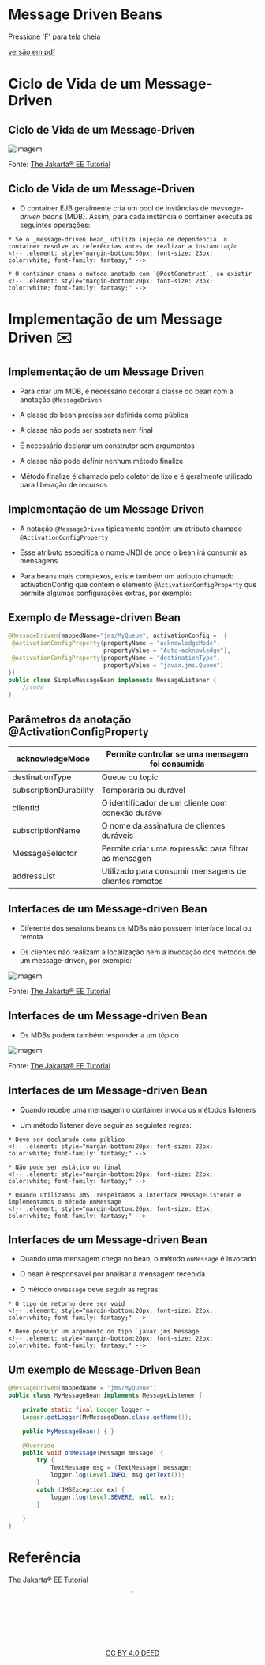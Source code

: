 <!-- .slide: data-background-opacity="0.2" data-background-image="https://www.10wallpaper.com/wallpaper/1920x1200/1511/Indonesia_island_java_volcano-scenery_HD_Wallpaper_1920x1200.jpg" 
data-transition="convex"
-->
# Message Driven Beans
<!-- .element: style="margin-bottom:100px; font-size: 60px; color:white; font-family: Marker Felt;" -->

Pressione 'F' para tela cheia
<!-- .element: style="margin-bottom:10px; font-size: 15px; color:white;" -->

[versão em pdf](?print-pdf)
<!-- .element: style="margin-bottom 25px; font-size: 15px; color:white;" -->



# Ciclo de Vida de um Message-Driven
<!-- .element: style="margin-bottom:40px; font-size: 50px; color:white;" -->


<!-- .slide: data-background="#222c44" data-transition="zoom" -->
## Ciclo de Vida de um Message-Driven
<!-- .element: style="margin-bottom:50px; color:white; font-size: 45px;" -->

![imagem](img/mdb.svg) 
<!-- .element height="50%" width="50%" -->

Fonte: [The Jakarta® EE Tutorial](https://eclipse-ee4j.github.io/jakartaee-tutorial/#the-lifecycles-of-enterprise-beans)
<!-- .element: style="margin-bottom:10px; font-size: 10px; color:white"  -->


<!-- .slide: data-background="#222c44" data-transition="convex" -->
## Ciclo de Vida de um Message-Driven
<!-- .element: style="margin-bottom:50px; font-size: 50px; color:white; font-family: Marker Felt;" -->

* O container EJB geralmente cria um pool de instâncias de _message-driven beans_ (MDB). Assim, para cada instância o container executa as seguintes operações:
<!-- .element: style="margin-bottom:40px; font-size: 25px; color:white; font-family: arial;" -->

    * Se o _message-driven bean_ utiliza injeção de dependência, o container resolve as referências antes de realizar a instanciação
    <!-- .element: style="margin-bottom:30px; font-size: 23px; color:white; font-family: fantasy;" -->

    * O container chama o método anotado com `@PostConstruct`, se existir
    <!-- .element: style="margin-bottom:20px; font-size: 23px; color:white; font-family: fantasy;" -->



# Implementação de um Message Driven ✉️
<!-- .element: style="margin-bottom:40px; font-size: 50px; color:white;" -->


<!-- .slide: data-background="#222c44" data-transition="convex" -->
## Implementação de um Message Driven
<!-- .element: style="margin-bottom:35px; font-size: 50px; color:white; font-family: Marker Felt;" -->

* Para criar um MDB, é necessário decorar a classe do bean com a anotação `@MessageDriven`
<!-- .element: style="margin-bottom:35px; font-size: 25px; color:white; font-family: arial;" -->

* A classe do bean precisa ser definida como pública
<!-- .element: style="margin-bottom:35px; font-size: 25px; color:white; font-family: arial;" -->

* A classe não pode ser abstrata nem final
<!-- .element: style="margin-bottom:35px; font-size: 25px; color:white; font-family: arial;" -->

* É necessário declarar um construtor sem argumentos
<!-- .element: style="margin-bottom:35px; font-size: 25px; color:white; font-family: arial;" -->

* A classe não pode definir nenhum método finalize
<!-- .element: style="margin-bottom:35px; font-size: 25px; color:white; font-family: arial;" -->

* Método finalize é chamado pelo coletor de lixo e é geralmente utilizado para liberação de recursos
<!-- .element: style="margin-bottom:35px; font-size: 25px; color:white; font-family: arial;" -->


<!-- .slide: data-background="#222c44" data-transition="convex" -->
## Implementação de um Message Driven
<!-- .element: style="margin-bottom:45px; font-size: 50px; color:white; font-family: Marker Felt;" -->

* A notação `@MessageDriven` tipicamente contém um atributo chamado `@ActivationConfigProperty` 
<!-- .element: style="margin-bottom:50px; font-size: 25px; color:white; font-family: arial;" -->

* Esse atributo especifica o nome JNDI de onde o bean irá consumir as mensagens
<!-- .element: style="margin-bottom:50px; font-size: 25px; color:white; font-family: arial;" -->

* Para beans mais complexos, existe também um atributo chamado activationConfig que contém o elemento `@ActivationConfigProperty` que permite algumas configurações extras, por exemplo:
<!-- .element: style="margin-bottom:50px; font-size: 25px; color:white; font-family: arial;" -->


<!-- .slide: data-background="#E8F4FE" data-transition="convex" -->
## Exemplo de Message-driven Bean
<!-- .element: style="margin-bottom:50px; font-size: 40px; font-family: Marker Felt;" -->

```java
@MessageDriven(mappedName="jms/MyQueue", activationConfig =  {
 @ActivationConfigProperty(propertyName = "acknowledgeMode",
                           propertyValue = "Auto-acknowledge"),
 @ActivationConfigProperty(propertyName = "destinationType",
                           propertyValue = "javax.jms.Queue")
})
public class SimpleMessageBean implements MessageListener {
    //code
}
```
<!-- .element: style="margin-bottom:40px; font-size: 16px;" -->


<!-- .slide: data-background="#222c44" data-transition="convex" -->
##  Parâmetros da anotação @ActivationConfigProperty
<!-- .element: style="margin-bottom:50px; font-size: 40px; color:white; font-family: Marker Felt;" -->

| acknowledgeMode        	| Permite controlar se uma mensagem foi consumida       	|
|------------------------	|-------------------------------------------------------	|
| destinationType        	| Queue ou topic                                        	|
| subscriptionDurability 	| Temporária ou durável                                 	|
| clientId               	| O identificador de um cliente com conexão durável     	|
| subscriptionName       	| O nome da assinatura de clientes duráveis             	|
| MessageSelector        	| Permite criar uma expressão para filtrar as mensagen  	|
| addressList            	| Utilizado para consumir mensagens de clientes remotos 	|


<!-- .slide: data-background="#222c44" data-transition="convex" -->
## Interfaces de um Message-driven Bean
<!-- .element: style="margin-bottom:40px; font-size: 40px; color:white; font-family: Marker Felt;" -->

* Diferente dos sessions beans os MDBs não possuem interface local ou remota
<!-- .element: style="margin-bottom:30px; font-size: 25px; color:white; font-family: arial;" -->

* Os clientes não realizam a localização nem a invocação dos métodos de um message-driven, por exemplo:
<!-- .element: style="margin-bottom:20px; font-size: 25px; color:white; font-family: arial;" -->

![imagem](img/queue.svg)
<!-- .element height="50%" width="50%" -->

Fonte: [The Jakarta® EE Tutorial](https://eclipse-ee4j.github.io/jakartaee-tutorial/#receiving-messages-asynchronously-using-a-message-driven-bean)
<!-- .element: style="margin-bottom:10px; font-size: 10px; color:white"  -->


<!-- .slide: data-background="#222c44" data-transition="convex" -->
## Interfaces de um Message-driven Bean
<!-- .element: style="margin-bottom:40px; font-size: 40px; color:white; font-family: Marker Felt;" -->

* Os MDBs podem também responder a um tópico
<!-- .element: style="margin-bottom:30px; font-size: 25px; color:white; font-family: arial;" -->

![imagem](img/topic.svg)
<!-- .element height="50%" width="50%" -->

Fonte: [The Jakarta® EE Tutorial](https://eclipse-ee4j.github.io/jakartaee-tutorial/#receiving-messages-asynchronously-using-a-message-driven-bean)
<!-- .element: style="margin-bottom:10px; font-size: 10px; color:white"  -->


<!-- .slide: data-background="#222c44" data-transition="convex" -->
## Interfaces de um Message-driven Bean
<!-- .element: style="margin-bottom:50px; font-size: 40px; color:white; font-family: Marker Felt;" -->

* Quando recebe uma mensagem o container invoca os métodos listeners
<!-- .element: style="margin-bottom:40px; font-size: 25px; color:white; font-family: arial;" -->

* Um método listener deve seguir as seguintes regras:
<!-- .element: style="margin-bottom:20px; font-size: 25px; color:white; font-family: arial;" -->

    * Deve ser declarado como público
    <!-- .element: style="margin-bottom:20px; font-size: 22px; color:white; font-family: fantasy;" -->

    * Não pode ser estático ou final
    <!-- .element: style="margin-bottom:20px; font-size: 22px; color:white; font-family: fantasy;" -->

    * Quando utilizamos JMS, respeitamos a interface MessageListener e implementamos o método onMessage
    <!-- .element: style="margin-bottom:20px; font-size: 22px; color:white; font-family: fantasy;" -->


<!-- .slide: data-background="#222c44" data-transition="convex" -->
## Interfaces de um Message-driven Bean
<!-- .element: style="margin-bottom:50px; font-size: 40px; color:white; font-family: Marker Felt;" -->

* Quando uma mensagem chega no bean, o método `onMessage` é invocado
<!-- .element: style="margin-bottom:40px; font-size: 25px; color:white;" -->

* O bean é responsável por analisar a mensagem recebida
<!-- .element: style="margin-bottom:40px; font-size: 25px; color:white;" -->

* O método `onMessage` deve seguir as regras:
<!-- .element: style="margin-bottom:30px; font-size: 25px; color:white;" -->

    * O tipo de retorno deve ser void
    <!-- .element: style="margin-bottom:20px; font-size: 22px; color:white; font-family: fantasy;" -->

    * Deve possuir um argumento do tipo `javax.jms.Message`
    <!-- .element: style="margin-bottom:20px; font-size: 22px; color:white; font-family: fantasy;" -->


<!-- .slide: data-background="#E8F4FE" data-transition="convex" -->
## Um exemplo de Message-Driven Bean
<!-- .element: style="margin-bottom:40px; font-size: 45px; font-family: Marker Felt;" -->

```java
@MessageDriven(mappedName = "jms/MyQueue")
public class MyMessageBean implements MessageListener {

    private static final Logger logger =
    Logger.getLogger(MyMessageBean.class.getName());

    public MyMessageBean() { }

    @Override
    public void onMessage(Message message) {
        try {
            TextMessage msg = (TextMessage) message;
            logger.log(Level.INFO, msg.getText());
        }
        catch (JMSException ex) {
            logger.log(Level.SEVERE, null, ex);
        }

    }
}
```
<!-- .element: style="margin-bottom:40px; font-size: 14px;" -->



<!-- .slide: data-background="#222c44" data-transition="convex" -->
# Referência
<!-- .element: style="margin-bottom:40px; font-size: 50px; color:white; font-family: Marker Felt;" -->

[The Jakarta® EE Tutorial](https://eclipse-ee4j.github.io/jakartaee-tutorial/)
<!-- .element: style="margin-bottom:50px; font-size: 20px;" -->

<center>
<a href="https://rpmhub.dev" target="blanck"><img src="../../../imgs/logo.png" alt="Rodrigo Prestes Machado" width="3%" height="3%" border=0 style="border:0; text-decoration:none; outline:none"></a><br/>
<a rel="license" href="http://creativecommons.org/licenses/by/4.0/">CC BY 4.0 DEED</a>
</center>